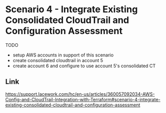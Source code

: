 # Scenario 4 - Integrate Existing Consolidated CloudTrail and Configuration Assessment

TODO
- setup AWS accounts in support of this scenario
- create consolidated cloudtrail in account 5
- create account 6 and configure to use account 5's consolidated CT


## Link
https://support.lacework.com/hc/en-us/articles/360057092034-AWS-Config-and-CloudTrail-Integration-with-Terraform#scenario-4-integrate-existing-consolidated-cloudtrail-and-configuration-assessment